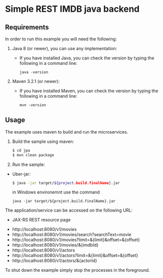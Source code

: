 # Simple REST IMDB java backend

## Requirements

In order to run this example you will need the following:

1. Java 8 (or newer), you can use any implementation:
    * If you have installed Java, you can check the version by typing the following in a command line:
        
        ```
        java -version
        ```

2. Maven 3.2.1 (or newer):
    * If you have installed Maven, you can check the version by typing the following in a command line:
        
        ```
        mvn -version
        ```

## Usage

The example uses maven to build and run the microservices.

1. Build the sample using maven:

    ```bash
    $ cd jpa
    $ mvn clean package
    ```

2. Run the sample:
* Uber-jar:

    ```bash
    $ java -jar target/${project.build.finalName}.jar
    ```
    
    in Windows environemnt use the command
    ```batch
    java -jar target/${project.build.finalName}.jar
    ```
    
The application/service can be accessed on the following URL:
* JAX-RS REST resource page 
- http://localhost:8080/v1/movies
- http://localhost:8080/v1/movies/search?searchText=movie
- http://localhost:8080/v1/movies?limit=&{limit}&offset=&{offset}
- http://localhost:8080/v1/movies/&{imdbId}
- http://localhost:8080/v1/actors
- http://localhost:8080/v1/actors?limit=&{limit}&offset=&{offset}
- http://localhost:8080/v1/actors/&{actorId}
							

To shut down the example simply stop the processes in the foreground.
